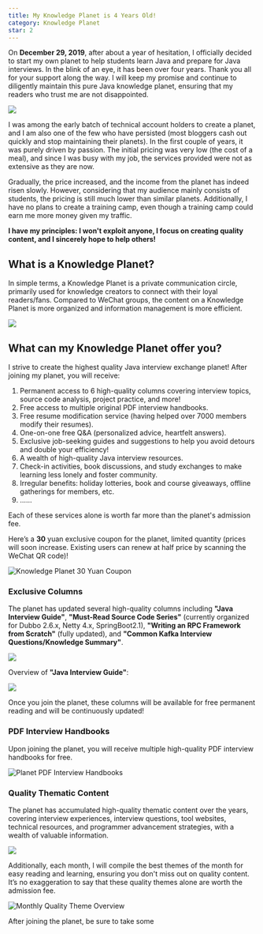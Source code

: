 ```yaml
---
title: My Knowledge Planet is 4 Years Old!
category: Knowledge Planet
star: 2
---
```


<!-- @include: @small-advertisement.snippet.md -->

On **December 29, 2019**, after about a year of hesitation, I officially decided to start my own planet to help students learn Java and prepare for Java interviews. In the blink of an eye, it has been over four years. Thank you all for your support along the way. I will keep my promise and continue to diligently maintain this pure Java knowledge planet, ensuring that my readers who trust me are not disappointed.

![](https://oss.javaguide.cn/xingqiu/640-20230727145252757.png)

I was among the early batch of technical account holders to create a planet, and I am also one of the few who have persisted (most bloggers cash out quickly and stop maintaining their planets). In the first couple of years, it was purely driven by passion. The initial pricing was very low (the cost of a meal), and since I was busy with my job, the services provided were not as extensive as they are now.

Gradually, the price increased, and the income from the planet has indeed risen slowly. However, considering that my audience mainly consists of students, the pricing is still much lower than similar planets. Additionally, I have no plans to create a training camp, even though a training camp could earn me more money given my traffic.

**I have my principles: I won't exploit anyone, I focus on creating quality content, and I sincerely hope to help others!**

## What is a Knowledge Planet?

In simple terms, a Knowledge Planet is a private communication circle, primarily used for knowledge creators to connect with their loyal readers/fans. Compared to WeChat groups, the content on a Knowledge Planet is more organized and information management is more efficient.

![](https://oss.javaguide.cn/xingqiu/image-20220211223754566.png)

## What can my Knowledge Planet offer you?

I strive to create the highest quality Java interview exchange planet! After joining my planet, you will receive:

1. Permanent access to 6 high-quality columns covering interview topics, source code analysis, project practice, and more!
1. Free access to multiple original PDF interview handbooks.
1. Free resume modification service (having helped over 7000 members modify their resumes).
1. One-on-one free Q&A (personalized advice, heartfelt answers).
1. Exclusive job-seeking guides and suggestions to help you avoid detours and double your efficiency!
1. A wealth of high-quality Java interview resources.
1. Check-in activities, book discussions, and study exchanges to make learning less lonely and foster community.
1. Irregular benefits: holiday lotteries, book and course giveaways, offline gatherings for members, etc.
1. ……

Each of these services alone is worth far more than the planet's admission fee.

Here’s a **30** yuan exclusive coupon for the planet, limited quantity (prices will soon increase. Existing users can renew at half price by scanning the WeChat QR code)!

![Knowledge Planet 30 Yuan Coupon](https://oss.javaguide.cn/xingqiu/xingqiuyouhuijuan-30.jpg)

### Exclusive Columns

The planet has updated several high-quality columns including **"Java Interview Guide"**, **"Must-Read Source Code Series"** (currently organized for Dubbo 2.6.x, Netty 4.x, SpringBoot2.1), **"Writing an RPC Framework from Scratch"** (fully updated), and **"Common Kafka Interview Questions/Knowledge Summary"**.

![](https://oss.javaguide.cn/xingqiu/image-20220211231206733.png)

Overview of **"Java Interview Guide"**:

![](https://oss.javaguide.cn/xingqiu/image-20220304102536445.png)

Once you join the planet, these columns will be available for free permanent reading and will be continuously updated!

### PDF Interview Handbooks

Upon joining the planet, you will receive multiple high-quality PDF interview handbooks for free.

![Planet PDF Interview Handbooks](https://oss.javaguide.cn/xingqiu/image-20220723120918434.png)

### Quality Thematic Content

The planet has accumulated high-quality thematic content over the years, covering interview experiences, interview questions, tool websites, technical resources, and programmer advancement strategies, with a wealth of valuable information.

![](https://oss.javaguide.cn/xingqiu/image-20230421154518800.png)

Additionally, each month, I will compile the best themes of the month for easy reading and learning, ensuring you don't miss out on quality content. It’s no exaggeration to say that these quality themes alone are worth the admission fee.

![Monthly Quality Theme Overview](https://oss.javaguide.cn/xingqiu/image-20230902091117181.png)

After joining the planet, be sure to take some
